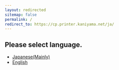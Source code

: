 ```yaml
---
layout: redirected
sitemap: false
permalink: /
redirect_to: https://cp.printer.kaniyama.net/ja/
---
```


## Please select language.

- [Japanese(Mainly)](https://tasks.kaniyama.net/ja/)
- [English](https://tasks.kaniyama.net/en/)